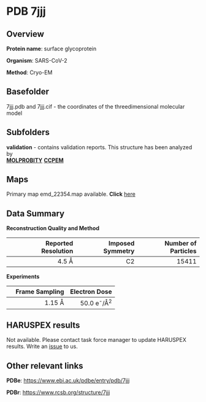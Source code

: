 # PDB 7jjj

## Overview

**Protein name**: surface glycoprotein

**Organism**: SARS-CoV-2

**Method**: Cryo-EM



## Basefolder

7jjj.pdb and 7jjj.cif - the coordinates of the threedimensional molecular model

## Subfolders





**validation** - contains validation reports. This structure has been analyzed by <br>  [**MOLPROBITY**](https://github.com/thorn-lab/coronavirus_structural_task_force/tree/master/pdb/surface_glycoprotein/SARS-CoV-2/7jjj/validation/molprobity)   [**CCPEM**](https://github.com/thorn-lab/coronavirus_structural_task_force/tree/master/pdb/surface_glycoprotein/SARS-CoV-2/7jjj/validation/ccpem-validation)



## Maps

Primary map emd_22354.map available. **Click** [here](http://ftp.wwpdb.org/pub/emdb/structures/EMD-22354/map/) 

## Data Summary
**Reconstruction Quality and Method**

|   | Reported Resolution | Imposed Symmetry | Number of Particles |
|---|-------------:|----------------:|--------------:|
|   |4.5 Å|C2|15411|

**Experiments**

|   | Frame Sampling | Electron Dose |
|---|-------------:|----------------:|
|   |1.15 Å|50.0 e<sup>-</sup>/Å<sup>2</sup>|

## HARUSPEX results

Not available. Please contact task force manager to update HARUSPEX results. Write an [issue](https://github.com/thorn-lab/coronavirus_structural_task_force/issues) to us.

## Other relevant links 
**PDBe**:  https://www.ebi.ac.uk/pdbe/entry/pdb/7jjj
 
**PDBr**: https://www.rcsb.org/structure/7jjj 
